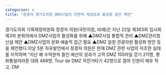 ```yaml
---
categories: e
title: "정경자 경기도의원 DMZ사업의 전면적 재검토와 활성화 방안 제언"
---
```

경기도의회 기획재정위원회 정경자 의원(국민의힘, 비례)은 지난 22일 제363회 임시회 제3차 본회의에서 DMZ사업의 활성화를 위해 ▲DMZ사업 통합적 관리 ▲DMZ관리청 신설 제안 ▲DMZ사업의 문화·예술적 접근 필요 ▲DMZ 일원 관광자원 활성화 방안 등을 제언했다.이날 5분 자유발언에서 정경자 의원은 현재 DMZ 관련 사업의 저조한 실태를 지적하며 “지난 해 수억원씩 들인 예산의 성과가 고작 DMZ 155마일 걷기 211명, 평화통일마라톤 대회 468명, Tour de DMZ 자전거타기 42명으로 참여 인원이 매우 적고, DM